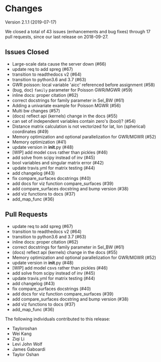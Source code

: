 # Changes

Version 2.1.1 (2019-07-17)

We closed a total of 43 issues (enhancements and bug fixes) through 17 pull requests, since our last release on 2018-09-27.

## Issues Closed
  - Large-scale data cause the server down (#66)
  - update req to add spreg (#67)
  - transition to readthedocs v2 (#64)
  - transition to python3.6 and 3.7 (#63)
  - GWR poisson: local variable 'aicc' referenced before assignment (#58)
  - (bug, doc) `family` parameter for Poisson GWR/MGWR (#59)
  - inline docs: proper citation (#62)
  - correct docstrings for family parameter in Sel_BW (#61)
  - Adding a univariate example for Poisson MGWR (#56)
  - Multi bw changes (#57)
  - (docs) reflect api (kernels) change in the docs (#55)
  - can set of independent variables contain zero's (bool)? (#54)
  - Distance matrix calculation is not vectorized for lat, lon (spherical) coordinates (#49)
  - Memory optimization and optional parallelization for GWR/MGWR (#52)
  - Memory optimization (#41)
  - update version in __init__.py (#48)
  - [WIP] add model csvs rather than pickles (#46)
  - add solve from scipy instead of inv (#45)
  - bool variables and singular matrix error (#42)
  - update travis.yml for matrix testing (#44)
  - add changelog (#43)
  -  fix compare_surfaces docstrings  (#40)
  - add docs for viz function compare_surfaces (#39)
  - add compare_surfaces docstring and bump version (#38)
  - add viz functions to docs (#37)
  - add_map_func (#36)

## Pull Requests
  - update req to add spreg (#67)
  - transition to readthedocs v2 (#64)
  - transition to python3.6 and 3.7 (#63)
  - inline docs: proper citation (#62)
  - correct docstrings for family parameter in Sel_BW (#61)
  - (docs) reflect api (kernels) change in the docs (#55)
  - Memory optimization and optional parallelization for GWR/MGWR (#52)
  - update version in __init__.py (#48)
  - [WIP] add model csvs rather than pickles (#46)
  - add solve from scipy instead of inv (#45)
  - update travis.yml for matrix testing (#44)
  - add changelog (#43)
  -  fix compare_surfaces docstrings  (#40)
  - add docs for viz function compare_surfaces (#39)
  - add compare_surfaces docstring and bump version (#38)
  - add viz functions to docs (#37)
  - add_map_func (#36)

The following individuals contributed to this release:

  - Tayloroshan
  - Wei Kang
  - Ziqi Li
  - Levi John Wolf
  - James Gaboardi
  - Taylor Oshan